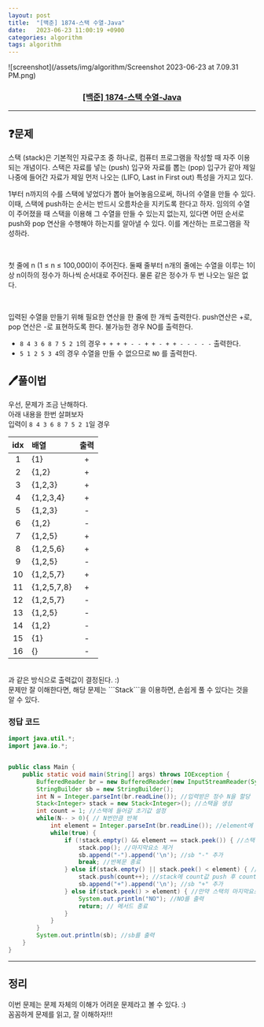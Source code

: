 ```yaml
---
layout: post
title:  "[백준] 1874-스택 수열-Java"
date:   2023-06-23 11:00:19 +0900
categories: algorithm
tags: algorithm
---
```


![screenshot](/assets/img/algorithm/Screenshot 2023-06-23 at 7.09.31 PM.png)
### <center><a href="https://www.acmicpc.net/problem/1874">[백준] 1874-스택 수열-Java</a></center>
---

## ❓문제

스택 (stack)은 기본적인 자료구조 중 하나로, 컴퓨터 프로그램을 작성할 때 자주 이용되는 개념이다. 스택은 자료를 넣는 (push) 입구와 자료를 뽑는 (pop) 입구가 같아 제일 나중에 들어간 자료가 제일 먼저 나오는 (LIFO, Last in First out) 특성을 가지고 있다.<br>

1부터 n까지의 수를 스택에 넣었다가 뽑아 늘어놓음으로써, 하나의 수열을 만들 수 있다. 이때, 스택에 push하는 순서는 반드시 오름차순을 지키도록 한다고 하자. 임의의 수열이 주어졌을 때 스택을 이용해 그 수열을 만들 수 있는지 없는지, 있다면 어떤 순서로 push와 pop 연산을 수행해야 하는지를 알아낼 수 있다. 이를 계산하는 프로그램을 작성하라.

<br>

첫 줄에 n (1 ≤ n ≤ 100,000)이 주어진다. 둘째 줄부터 n개의 줄에는 수열을 이루는 1이상 n이하의 정수가 하나씩 순서대로 주어진다. 물론 같은 정수가 두 번 나오는 일은 없다.

<br>

입력된 수열을 만들기 위해 필요한 연산을 한 줄에 한 개씩 출력한다. push연산은 +로, pop 연산은 -로 표현하도록 한다. 불가능한 경우 NO를 출력한다.

* ```8 4 3 6 8 7 5 2 1```의 경우 ```+ + + + - - + + - + + - - - - -``` 출력한다.
* ```5 1 2 5 3 4```의 경우 수열을 만들 수 없으므로 ```NO``` 를 출력한다.


## 🖊️풀이법

우선, 문제가 조금 난해하다.<br>
아래 내용을 한번 살펴보자<br>
입력이 ```8 4 3 6 8 7 5 2 1```일 경우

|idx|배열|출력|
|:-----:|:--------|:--------:|
|1|{1}|+|
|2|{1,2}|+|
|3|{1,2,3}|+|
|4|{1,2,3,4}|+|
|5|{1,2,3}|-|
|6|{1,2}|-|
|7|{1,2,5}|+|
|8|{1,2,5,6}|+|
|9|{1,2,5}|-|
|10|{1,2,5,7}|+|
|11|{1,2,5,7,8}|+|
|12|{1,2,5,7}|-|
|13|{1,2,5}|-|
|14|{1,2}|-|
|15|{1}|-|
|16|{}|-|

<br>
과 같은 방식으로 출력값이 결정된다. :) <br>
문제만 잘 이해한다면, 해당 문제는 ```Stack```을 이용하면, 손쉽게 풀 수 있다는 것을 알 수 있다.


### 정답 코드

```java
import java.util.*;
import java.io.*;


public class Main {
    public static void main(String[] args) throws IOException {
        BufferedReader br = new BufferedReader(new InputStreamReader(System.in));
        StringBuilder sb = new StringBuilder();
        int N = Integer.parseInt(br.readLine()); //입력받은 정수 N을 할당
        Stack<Integer> stack = new Stack<Integer>(); //스택을 생성
        int count = 1; //스택에 들어갈 초기값 설정
        while(N-- > 0){ // N번만큼 반복
            int element = Integer.parseInt(br.readLine()); //element에 요소 할당
            while(true) {
                if (!stack.empty() && element == stack.peek()) { //스택이 비어있지 않고, 스택의 마지막요소가 element와 같으면
                    stack.pop(); //마지막요소 제거
                    sb.append("-").append('\n'); //sb "-" 추가
                    break; //반복문 종료
                } else if(stack.empty() || stack.peek() < element) { //만약 스택이 비어있거나, 스택의 마지막요소가 element 보다 작으면
                    stack.push(count++); //stack에 count값 push 후 count값 +1
                    sb.append("+").append('\n'); //sb "+" 추가
                } else if(stack.peek() > element) { //만약 스택의 마지막요소가 element보다 크다면, 배열을 만들 수 없으므로
                    System.out.println("NO"); //NO를 출력
                    return; // 메서드 종료
                }
            }
        }
        System.out.println(sb); //sb를 출력
    }
}
```

---

## 정리

이번 문제는 문제 자체의 이해가 어려운 문제라고 볼 수 있다. :)<br>
꼼꼼하게 문제를 읽고, 잘 이해하자!!!












